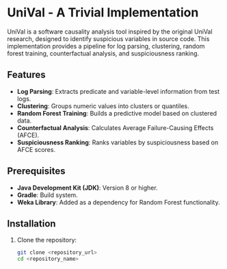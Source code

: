 # UniVal - A Trivial Implementation

UniVal is a software causality analysis tool inspired by the original UniVal research, designed to identify suspicious variables in source code. This implementation provides a pipeline for log parsing, clustering, random forest training, counterfactual analysis, and suspiciousness ranking.

## Features

- **Log Parsing**: Extracts predicate and variable-level information from test logs.
- **Clustering**: Groups numeric values into clusters or quantiles.
- **Random Forest Training**: Builds a predictive model based on clustered data.
- **Counterfactual Analysis**: Calculates Average Failure-Causing Effects (AFCE).
- **Suspiciousness Ranking**: Ranks variables by suspiciousness based on AFCE scores.

## Prerequisites

- **Java Development Kit (JDK)**: Version 8 or higher.
- **Gradle**: Build system.
- **Weka Library**: Added as a dependency for Random Forest functionality.

## Installation

1. Clone the repository:
   ```bash
   git clone <repository_url>
   cd <repository_name>
